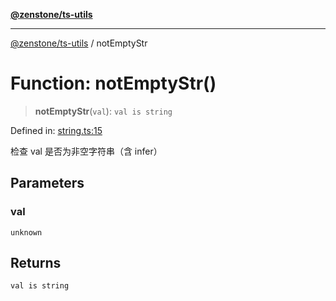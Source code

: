 [**@zenstone/ts-utils**](../README.md)

***

[@zenstone/ts-utils](../globals.md) / notEmptyStr

# Function: notEmptyStr()

> **notEmptyStr**(`val`): `val is string`

Defined in: [string.ts:15](https://github.com/janpoem/ts-utils/blob/b9219c6997c227d9b9eb09f22e1ab95d12d9260c/src/string.ts#L15)

检查 val 是否为非空字符串（含 infer）

## Parameters

### val

`unknown`

## Returns

`val is string`

